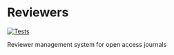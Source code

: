 # Reviewers

[![Tests](https://github.com/openjournals/reviewers/actions/workflows/tests.yml/badge.svg)](https://github.com/openjournals/reviewers/actions/workflows/tests.yml)

Reviewer management system for open access journals
